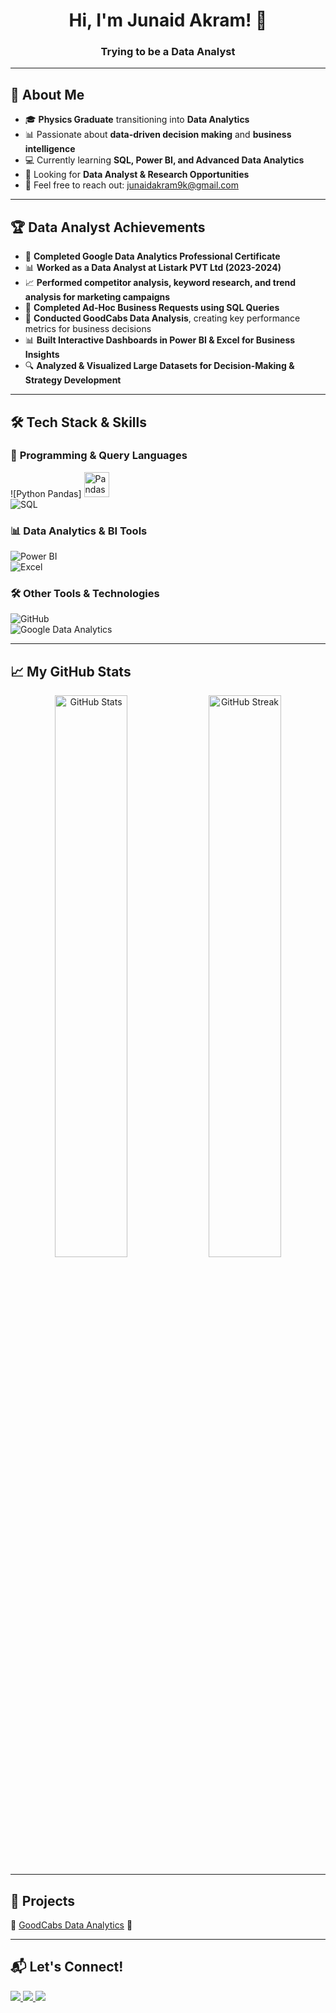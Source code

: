 <h1 align="center">Hi, I'm Junaid Akram! 👋</h1>  
<h3 align="center"> Trying to be a Data Analyst 

---

## 🚀 About Me  
- 🎓 **Physics Graduate** transitioning into **Data Analytics**  
- 📊 Passionate about **data-driven decision making** and **business intelligence**  
- 💻 Currently learning **SQL, Power BI, and Advanced Data Analytics**  
- 🎯 Looking for **Data Analyst & Research Opportunities**  
- 📩 Feel free to reach out: [junaidakram9k@gmail.com](mailto:junaidakram9k@gmail.com)  

---

## 🏆 Data Analyst Achievements  
- 🏅 **Completed Google Data Analytics Professional Certificate**  
- 📊 **Worked as a Data Analyst at Listark PVT Ltd (2023-2024)**   
- 📈 **Performed competitor analysis, keyword research, and trend analysis for marketing campaigns**  
- 📌 **Completed Ad-Hoc Business Requests using SQL Queries**  
- 🚖 **Conducted GoodCabs Data Analysis**, creating key performance metrics for business decisions  
- 📊 **Built Interactive Dashboards in Power BI & Excel for Business Insights**  
- 🔍 **Analyzed & Visualized Large Datasets for Decision-Making & Strategy Development**  

---

## 🛠️ Tech Stack & Skills  
### 📌 **Programming & Query Languages**  
![Python Pandas] <img src="https://pandas.pydata.org/static/img/pandas.svg" alt="Pandas" width="40" height="40"/>  
![SQL](https://img.shields.io/badge/SQL-025E8C?style=for-the-badge&logo=sqlite&logoColor=white)  


### 📊 **Data Analytics & BI Tools**  
![Power BI](https://img.shields.io/badge/PowerBI-F2C811?style=for-the-badge&logo=powerbi&logoColor=black)  
![Excel](https://img.shields.io/badge/Excel-217346?style=for-the-badge&logo=microsoft-excel&logoColor=white)  

### 🛠 **Other Tools & Technologies**  
![GitHub](https://img.shields.io/badge/GitHub-181717?style=for-the-badge&logo=github&logoColor=white)  
![Google Data Analytics](https://img.shields.io/badge/Google%20Data%20Analytics-4285F4?style=for-the-badge&logo=google&logoColor=white)  

---

## 📈 My GitHub Stats  
<p align="center">
  <img src="https://github-readme-stats.vercel.app/api?username=junaid-akram&show_icons=true&theme=radical" width="48%" alt="GitHub Stats">
  <img src="https://github-readme-streak-stats.herokuapp.com/?user=junaid-akram&theme=radical" width="48%" alt="GitHub Streak">
</p>

---

## 🎯 Projects  
🔹 [GoodCabs Data Analytics](https://github.com/junaid-akram/GoodCabs-Analysis) 🚖  

---

## 📬 Let's Connect!  
<p align="left">
  <a href="https://www.linkedin.com/in/junaid-akram" target="_blank">
    <img src="https://img.shields.io/badge/LinkedIn-0077B5?style=for-the-badge&logo=linkedin&logoColor=white">
  </a>
  <a href="mailto:junaidakram9k@gmail.com">
    <img src="https://img.shields.io/badge/Email-D14836?style=for-the-badge&logo=gmail&logoColor=white">
  </a>
  <a href="https://github.com/junaidakram0">
    <img src="https://img.shields.io/badge/GitHub-181717?style=for-the-badge&logo=github&logoColor=white">
  </a>
</p>
